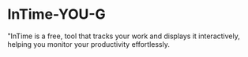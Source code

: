 # InTime-YOU-G
"InTime is a free, tool that tracks your work and displays it interactively, helping you monitor your productivity effortlessly.
